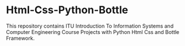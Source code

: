 # Html-Css-Python-Bottle
This repository contains ITU Introduction To Information Systems and Computer Engineering Course Projects with Python Html Css and Bottle Framework.
